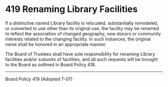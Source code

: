 # 419 Renaming Library Facilities

If a distinctive named Library facility is relocated, substantially remodeled, or converted to use other than its original use, the facility may be renamed to reflect the association of changed geography, new donors or community interests related to the changing facility. In such instances, the original name shall be honored in an appropriate manner.

The Board of Trustees shall have sole responsibility for renaming Library facilities and/or subunits of facilities, and all such requests will be brought to the Board as outlined in Board Policy 418.

---

Board Policy 419 (Adopted 7-07)

